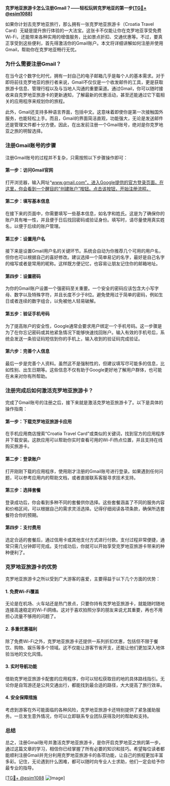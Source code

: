 **克罗地亚旅游卡怎么注册Gmail？——轻松玩转克罗地亚的第一步[[TG💪+ @esim1088](https://t.me/s/esim1088)]**

如果你计划去克罗地亚旅行，那么拥有一张克罗地亚旅游卡（Croatia Travel Card）无疑是提升旅行体验的一大法宝。这张卡不仅能让你在克罗地亚享受免费Wi-Fi，还能带来各种实用的增值服务，比如景点折扣、交通优惠等。不过，要真正享受到这些便利，首先得激活你的Gmail账户。本文将详细讲解如何注册并使用Gmail，帮助你在克罗地亚畅行无忧。

### **为什么需要注册Gmail？**

在当今这个数字化时代，拥有一封自己的电子邮箱几乎是每个人的基本需求。对于即将前往克罗地亚的旅行者来说，Gmail不仅仅是一个收发邮件的工具，更是获取旅游卡信息、管理行程以及与当地人沟通的重要渠道。通过Gmail，你可以随时接收来自克罗地亚旅游卡的更新通知，了解最新的优惠活动，甚至还能通过它下载相关的应用程序来规划你的旅程。

此外，Gmail还支持多种语言界面，包括中文。这意味着即使你是第一次接触国外服务，也能轻松上手。而且，Gmail的界面简洁直观，功能强大，无论是发送邮件还是管理文件都十分方便。因此，在出发前注册一个Gmail账号，绝对是你克罗地亚之旅的明智选择。

### **注册Gmail账号的步骤**

注册Gmail账号的过程并不复杂，只需按照以下步骤操作即可：

#### **第一步：访问Gmail官网**
打开浏览器，输入网址“www.gmail.com”，进入Google提供的官方登录页面。在这里，你会看到一个醒目的“创建账户”按钮。点击该按钮，开始注册流程。

#### **第二步：填写基本信息**
在接下来的页面中，你需要填写一些基本信息，如名字和姓氏。这是为了确保你的账户具有唯一性，并且便于日后找回密码或验证身份。填写时，请尽量使用真实姓名，以便于后续的账户管理。

#### **第三步：设置用户名**
接下来是设置Gmail用户名的关键环节。系统会自动为你推荐几个可用的用户名，但你也可以根据自己的喜好修改。建议选择一个简单易记的名字，最好是自己名字的缩写或者是常用的昵称。这样既方便记忆，也容易让朋友记住你的邮箱地址。

#### **第四步：设置密码**
为你的Gmail账户设置一个强密码至关重要。一个安全的密码应该包含大小写字母、数字以及特殊字符，并且长度不少于8位。避免使用过于简单的密码，例如生日或者连续的数字组合，以免被他人轻易破解。

#### **第五步：验证手机号码**
为了提高账户的安全性，Google通常会要求用户绑定一个手机号码。这一步骤是为了在你忘记密码或其他紧急情况下能够快速找回账户。输入有效的手机号后，系统会发送一条验证码短信到你的手机上，输入收到的验证码完成验证。

#### **第六步：完善个人信息**
最后一步是完善个人资料。虽然这不是强制性的，但建议填写尽可能多的信息，比如性别、出生日期等。这些信息不仅有助于Google更好地了解用户群体，也可能在未来对你有所帮助。

### **注册完成后如何激活克罗地亚旅游卡？**

完成了Gmail账号的注册之后，接下来就是激活克罗地亚旅游卡了。以下是具体的操作指南：

#### **第一步：下载克罗地亚旅游卡应用**
在手机应用商店搜索“Croatia Travel Card”或类似的关键词，找到官方的应用程序并下载安装。这款应用可以帮助你实时查看可用的Wi-Fi热点位置，并且支持在线购买旅游卡。

#### **第二步：登录账户**
打开刚刚下载的应用程序，使用刚才注册的Gmail账号进行登录。如果遇到任何问题，可以参考应用内的帮助文档，或者直接联系客服寻求技术支持。

#### **第三步：选择套餐**
登录成功后，你会看到多种不同的套餐供你选择。这些套餐涵盖了不同的服务内容和价格区间，可以根据自己的需求灵活选择。记得仔细阅读各项条款，确保所选套餐符合你的预期。

#### **第四步：支付费用**
选定合适的套餐后，通过信用卡或其他支付方式进行付款。支付过程非常便捷，通常只需几分钟即可完成。支付成功后，你就可以开始享受克罗地亚旅游卡带来的种种便利了。

### **克罗地亚旅游卡的优势**

克罗地亚旅游卡之所以受到广大游客的喜爱，主要得益于以下几个方面的优势：

#### **1. 免费Wi-Fi覆盖**
无论是在机场、火车站还是热门景点，只要你持有克罗地亚旅游卡，就能随时随地连接高速稳定的Wi-Fi网络。这对于喜欢拍照分享的朋友来说尤其重要，再也不用担心流量不够用的问题了。

#### **2. 多重优惠福利**
除了免费Wi-Fi之外，克罗地亚旅游卡还提供一系列折扣优惠，包括但不限于餐饮、购物、娱乐等多个领域。这不仅能让游客节省开支，还能让他们更加深入地体验当地的文化风情。

#### **3. 实时导航功能**
借助克罗地亚旅游卡配套的应用程序，你可以轻松获取目的地的具体路线指引。无论你是自驾游还是公共交通出行，都能找到最合适的路径，大大提高了旅行效率。

#### **4. 安全保障措施**
考虑到游客在外可能面临的各种风险，克罗地亚旅游卡还特别提供了紧急援助服务。一旦发生意外情况，你可以立即联系专业团队获得及时的帮助和支持。

### **总结**

总之，注册Gmail账号并激活克罗地亚旅游卡，是你开启克罗地亚之旅的第一步。通过这篇文章的学习，相信你已经掌握了所有必要的知识和技巧。希望每位读者都能顺利注册Gmail并充分利用克罗地亚旅游卡的各项功能，让自己的旅程更加丰富多彩。记住，无论遇到什么困难，都可以随时向专业人士求助，他们一定会给予你最专业的指导。

[[TG💪+ @esim1088](https://t.me/s/esim1088) ![Image](https://i.postimg.cc/4NQfJmqS/Snipaste-2025-05-13-00-14-12.png)]